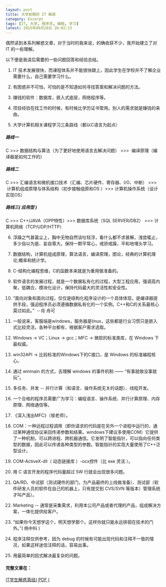 ```yaml
---
layout: post
title: 大学前期的 IT 解惑
category: Excerpt
tags: [IT, 大学, 程序员, 编程, 学习]
latest: 2015年09月28日 20:02:23
---
```


偶然读到本系列解惑文章，对于当时的我来说，的确收获不少，我开始建立了对 IT 的一些理解。

以下便是我读后需要的一些问题回答和经验总结。

1. IT 技术发展很快，而课程体系并不能很快跟上，因此学生在学校并不了解企业需要什么，自己需要学习什么。

2. 有困惑并不可怕，可怕的是不知道如何寻找答案和解决问题的方法。

3. 赚钱的软件：数据库，嵌入式底层，网络程序等。

4. 项目经验在找工作的时候，有时候比学历证书管用。别人的需求就是赚钱的来由。

5. 大学计算机相关课程学习三条路线（都以C语言为起点）

##### **路线一**

C >>> 数据结构与算法（为了更好地使用语言去解决问题） >>>  编译原理（编译器是如何工作的）

##### **路线二**

C >>> 汇编语言和微机接口技术（汇编、芯片硬件、寄存器、I/O、中断） >>>  计算机组成原理与体系结构（初步接触组原和OS ）>>> 计算机操作系统（设计实现OS）

##### **路线三( 应用型 )**

C >>> C++/JAVA（OPP特性）>>> 数据库系统（SQL SERVER/DB2） >>> 计算机网络（TCP/UDP/HTTP）


6. 浮躁之气甚嚣尘上，胸中无物自然谈吐轻浮，看什么都不求甚解，浅尝辄止，多少自以为是、妄自尊大。保持一颗平常心，戒骄戒躁，平和地埋头学习。

7. 数据结构，计算机组成原理，算法语言，编译原理，图论，经典的计算机理论;概率和统计学。

8. C-结构化编程思维，C的函数本来就是为重用做准备的。

9. 软件语言的发展过程，就是一个数据私有化的过程，大型工程应用，强调高内聚，低耦合，模块化设计，保持代码最大的灵活性和安全性。

10. “面向对象和面向过程，仅仅是结构化程序设计的一个具体体现，是编译器提供手段，强迫程序员必须遵循数据私有化的一个实例。C++和C的关系最核心莫过如此。”  --肖 舟可

11. 一般说来，客服端是windows，服务器是linux，这些都是行业习惯只是嵌入式比较灵活，各种平台都有，根据客户需求选取。

12. Windows -> VC；Linux -> gcc；MFC -> 微软的标准类库，在 Windows 下最权威。

13. win32API -> 比较标准的Windows下的C接口，是 Windows 的标准编程核心。

14. 通过 winmain 的方式，去理解 windows 的事件机制 —— “有事就做没事就玩”。

15. 多任务、并发 -- 并行计算（和语言、操作系统无关的话题）、线程开发。

16. 一个合格的程序员需要广为学习：编程语言、操作系统、并行计算原理、内存原理、网络通信等。

17. 《深入浅出MFC》（侯老师）。

18. COM：一种远程过程调用（即你请求的代码是在另外一个进程中运行的，通过某种通信协议来回传递参数和结果。windows下建议多使用COM）它提供了一种机制，可以跨进程、跨机器通信。它发明了智能指针，可以指向任何类型的数据，因此可以传递各种类型的参数。智能指针的实现大量使用了C++泛型设计。

19. COM-ActiveX-dll（ 动态链接库 ）-ocx控件（比 exe 灵活 ）。

20. 用 C 语言开发的程序代码量超过 5W 行就会出现很多问题。

21. QA/RD、中试部（测试硬件的部门，为产品最终的上线做准备）、测试部（软件研发人员的软件在自己的机器上，只有提交到 CVS/SVN 等版本）管理系统才叫产品）。

22. Marketing -- 通常是采集需求，利用本公司产品或者代理的产品，组成解决方案，一体化提供给客户。

23. “如果你今天想学这个，明天想学那个。这样你就只能永远徘徊在技术的门外。”( 杨中科 )

24. 程序注释仅供参考，因为 debug 的时候有可能出现代码和注释不一致的情况，如果这样迷信注释的话，容易出事。

25. 用最简单的招式解决最复杂的问题。

#### 完整文章在：

[IT学生解惑真经( PDF )](http://210.44.195.12/jp/sang1108/ITjiehuo.pdf)
